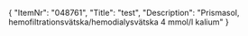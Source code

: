 {
  "ItemNr": "048761",
  "Title": "test",
  "Description": "Prismasol, hemofiltrationsvätska/hemodialysvätska 4 mmol/l kalium"
}